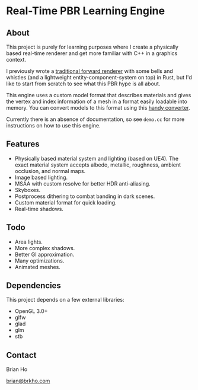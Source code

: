 # Real-Time PBR Learning Engine

## About
This project is purely for learning purposes where I create a physically based real-time renderer and get more familiar with C++ in a graphics context.

I previously wrote a [traditional forward renderer](https://github.com/brkho/3d-engine-rust) with some bells and whistles (and a lightweight entity-component-system on top) in Rust, but I'd like to start from scratch to see what this PBR hype is all about.

This engine uses a custom model format that describes materials and gives the vertex and index information of a mesh in a format easily loadable into memory. You can convert models to this format using this [handy converter](https://github.com/brkho/eo-converter).

Currently there is an absence of documentation, so see `demo.cc` for more instructions on how to use this engine.

## Features
- Physically based material system and lighting (based on UE4). The exact material system accepts albedo, metallic, roughness, ambient occlusion, and normal maps.
- Image based lighting.
- MSAA with custom resolve for better HDR anti-aliasing.
- Skyboxes.
- Postprocess dithering to combat banding in dark scenes.
- Custom material format for quick loading.
- Real-time shadows.

## Todo
- Area lights.
- More complex shadows.
- Better GI approximation.
- Many optimizations.
- Animated meshes.

## Dependencies
This project depends on a few external libraries:
- OpenGL 3.0+
- glfw
- glad
- glm
- stb

## Contact
Brian Ho

brian@brkho.com
